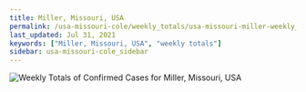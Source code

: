 ```yaml
---
title: Miller, Missouri, USA
permalink: /usa-missouri-cole/weekly_totals/usa-missouri-miller-weekly_totals.html
last_updated: Jul 31, 2021
keywords: ["Miller, Missouri, USA", "weekly totals"]
sidebar: usa-missouri-cole_sidebar
---
```


![Weekly Totals of Confirmed Cases for Miller, Missouri, USA](/covid_tracker/images/graphs/usa-missouri-miller-weekly_totals_graph.png)
